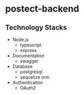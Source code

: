 # postect-backend

## Technology Stacks
- Node.js
    - typescript
    - express
- Documentation
    - swagger
- Database
    - postgresql
    - sequelize orm
- Authentication
    - OAuth2